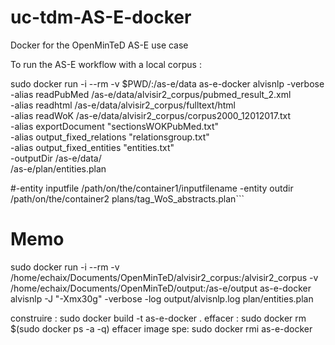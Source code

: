 # uc-tdm-AS-E-docker

Docker for the OpenMinTeD AS-E use case

To run the AS-E workflow with a local corpus :
 
  sudo docker run -i --rm -v $PWD/:/as-e/data as-e-docker alvisnlp -verbose \
  -alias readPubMed /as-e/data/alvisir2_corpus/pubmed_result_2.xml \
  -alias readhtml /as-e/data/alvisir2_corpus/fulltext/html \
  -alias readWoK /as-e/data/alvisir2_corpus/corpus2000_12012017.txt \
  -alias exportDocument \"sectionsWOKPubMed.txt\" \
  -alias output_fixed_relations \"relationsgroup.txt\" \
  -alias output_fixed_entities \"entities.txt\" \
  -outputDir /as-e/data/  \
  /as-e/plan/entities.plan


#-entity inputfile /path/on/the/container1/inputfilename -entity outdir /path/on/the/container2 plans/tag_WoS_abstracts.plan```



# Memo
sudo docker run -i --rm -v /home/echaix/Documents/OpenMinTeD/alvisir2_corpus:/alvisir2_corpus -v /home/echaix/Documents/OpenMinTeD/output:/as-e/output as-e-docker alvisnlp -J "-Xmx30g" -verbose -log output/alvisnlp.log plan/entities.plan 
 


construire :  sudo docker build -t as-e-docker .
effacer :  sudo docker rm $(sudo docker ps -a -q) 
effacer image spe: sudo docker rmi as-e-docker


